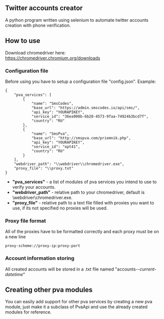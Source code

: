 ## Twitter accounts creator
A python program written using selenium to automate twitter accounts creation with phone verification.

## How to use
Download chromedriver here: https://chromedriver.chromium.org/downloads
### Configuration file
Before using you have to setup a configuration file "config.json".
Example:
```
{
    "pva_services": [
        {
            "name": "SmsCodes",
            "base_url": "https://admin.smscodes.io/api/sms/",
            "api_key": "YOURAPIKEY",
            "service_id": "36ea908b-6b20-4573-9faa-74924b3bcd7f",
            "country": "RU"
        },
        {
            "name": "SmsPva",
            "base_url": "http://smspva.com/priemnik.php",
            "api_key": "YOURAPIKEY",
            "service_id": "opt41",
            "country": "RU"
        }
    ],
    "webdriver_path": "\\webdriver\\chromedriver.exe",
    "proxy_file": "\\proxy.txt"
}
```

- **"pva_services"** - a list of modules of pva services you intend to use to verify your accounts.
- **"webdriver_path"** - relative path to your chromedriver, default is \webdriver\chromedriver.exe.
- **"proxy_file"** - relative path to a text file filled with proxies you want to use, if its not specified no proxies will be used.

### Proxy file format
All of the proxies have to be formatted correctly and each proxy must be on a new line
```
proxy-scheme://proxy-ip:proxy-port
```

### Account information storing
All created accounts will be stored in a .txt file named "accounts--*current-datetime*"

## Creating other pva modules
You can easily add support for other pva services by creating a new pva module, just make it a subclass of PvaApi and use the already created modules for reference.
